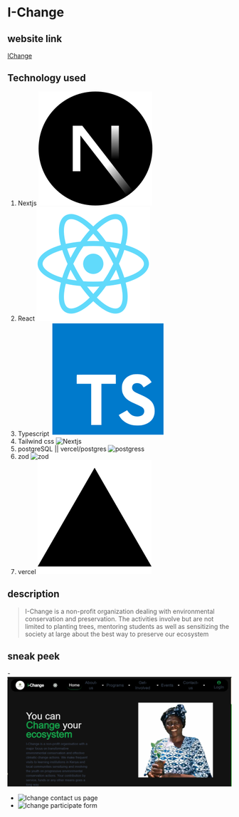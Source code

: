 # I-Change
## website link
[IChange](https://www.i-change.vercel.app)
## Technology used  
1. Nextjs ![Nextjs](https://github.com/devicons/devicon/blob/master/icons/nextjs/nextjs-original.svg)
2. React ![React](https://github.com/devicons/devicon/blob/master/icons/react/react-original.svg)
3. Typescript ![typescript](https://github.com/devicons/devicon/blob/master/icons/typescript/typescript-original.svg)
4. Tailwind css ![Nextjs](https://github.com/devicons/devicon/blob/master/icons/tailwind-css/tailwind-css-original.svg)
5. postgreSQL || vercel/postgres ![postgress](https://github.com/devicons/devicon/blob/master/icons/postgress/postgress-original.svg)
6. zod ![zod](https://github.com/devicons/devicon/blob/master/icons/zod/zod-original.svg)
7. vercel ![vercel](https://github.com/devicons/devicon/blob/master/icons/vercel/vercel-original.svg)
## description
   > I-Change is a non-profit organization dealing with environmental conservation and preservation. The activities involve but are not limited to planting trees, mentoring students as well as sensitizing the society at large about the best way to preserve our ecosystem
## sneak peek
   -![IChange landing page](landingPage.PNG)
   - ![Ichange contact us page]()
   - ![Ichange participate form]()


  
